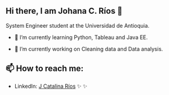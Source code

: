 
## Hi there, I am Johana C. Ríos 👋

System Engineer student at the Universidad de Antioquia.


- 🌱 I’m currently learning Python, Tableau and Java EE.   

- 🔭 I’m currently working on Cleaning data and Data analysis.


## 📫  How to reach me: 

- LinkedIn:
<a href="https://www.linkedin.com/in/j-catalina-rios-data-science/">J Catalina Ríos</a> ✨ ✨

